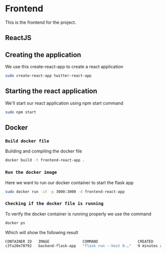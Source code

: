 # Frontend

This is the frontend for the project.

## ReactJS

## Creating the application
We use this create-react-app to create a react application
```bash
sudo create-react-app twitter-react-app
```

## Starting the react application
We'll start our react application using npm start command
```bash
sudo npm start 
```


## Docker

### `Build docker file`

Building and compiling the docker file

```bash
docker build -t frontend-react-app . 
```

### `Run the docker image`
Here we want to run our docker container to start the flask app

```bash
sudo docker run -it -p 3000:3000 -d frontend-react-app
```

### `Checking if the docker file is running`
To verify the docker container is running properly we use the command
```bash
docker ps
```
Which will show the following result
```bash
CONTAINER ID   IMAGE               COMMAND                  CREATED         STATUS         PORTS                                       NAMES
c3fa20e70792   backend-flask-app   "flask run --host 0.…"   9 minutes ago   Up 9 minutes   0.0.0.0:5000->5000/tcp, :::5000->5000/tcp   stoic_sanderson
```
